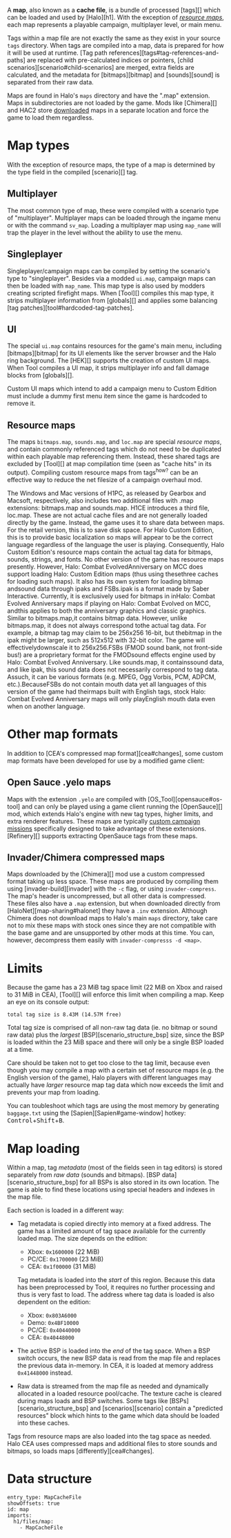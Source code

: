 A **map**, also known as a **cache file**, is a bundle of processed [tags][] which can be loaded and used by [Halo][h1]. With the exception of [_resource maps_](#resource-maps), each map represents a playable campaign, multiplayer level, or main menu.

Tags within a map file are not exactly the same as they exist in your source `tags` directory. When tags are compiled into a map, data is prepared for how it will be used at runtime. [Tag path references][tags#tag-references-and-paths] are replaced with pre-calculated indices or pointers, [child scenarios][scenario#child-scenarios] are merged, extra fields are calculated, and the metadata for [bitmaps][bitmap] and [sounds][sound] is separated from their raw data.

Maps are found in Halo's `maps` directory and have the ".map" extension. Maps in subdirectories are not loaded by the game. Mods like [Chimera][] and HAC2 store [downloaded](map-sharing#halonet) maps in a separate location and force the game to load them regardless.

# Map types
With the exception of resource maps, the type of a map is determined by the type field in the compiled [scenario][] tag.

## Multiplayer
The most common type of map, these were compiled with a scenario type of "multiplayer". Multiplayer maps can be loaded through the ingame menu or with the command `sv_map`. Loading a multiplayer map using `map_name` will trap the player in the level without the ability to use the menu.

## Singleplayer
Singleplayer/campaign maps can be compiled by setting the scenario's type to "singleplayer". Besides via a modded `ui.map`, campaign maps can then be loaded with `map_name`. This map type is also used by modders creating scripted firefight maps. When [Tool][] compiles this map type, it strips multiplayer information from [globals][] and applies some balancing [tag patches][tool#hardcoded-tag-patches].

## UI
The special `ui.map` contains resources for the game's main menu, including [bitmaps][bitmap] for its UI elements like the server browser and the Halo ring background. The [HEK][] supports the creation of custom UI maps. When Tool compiles a UI map, it strips multiplayer info and fall damage blocks from [globals][].

Custom UI maps which intend to add a campaign menu to Custom Edition must include a dummy first menu item since the game is hardcoded to remove it.

## Resource maps
The maps `bitmaps.map`, `sounds.map`, and `loc.map` are special _resource maps_, and contain commonly referenced tags which do not need to be duplicated within each playable map referencing them. Instead, these shared tags are excluded by [Tool][] at map compilation time (seen as "cache hits" in its output). Compiling custom resource maps from tags<sup>how?</sup> can be an effective way to reduce the net filesize of a campaign overhaul mod.

The Windows and Mac versions of H1PC, as released by Gearbox and Macsoft, respectively, also includes two additional files with .map extensions: bitmaps.map and sounds.map. H1CE introduces a third file, loc.map. These are not actual cache files and are not generally loaded directly by the game. Instead, the game uses it to share data between maps. For the retail version, this is to save disk space. For Halo Custom Edition, this is to provide basic localization so maps will appear to be the correct language regardless of the language the user is playing. Consequently, Halo Custom Edition's resource maps contain the actual tag data for bitmaps, sounds, strings, and fonts. No other version of the game has resource maps presently. However, Halo: Combat EvolvedAnniversary on MCC does support loading Halo: Custom Edition maps (thus using thesethree caches for loading such maps). It also has its own system for loading bitmap andsound data through ipaks and FSBs.ipak is a format made by Saber Interactive. Currently, it is exclusively used for bitmaps in inHalo: Combat Evolved Anniversary maps if playing on Halo: Combat Evolved on MCC, andthis applies to both the anniversary graphics and classic graphics. Similar to bitmaps.map,it contains bitmap data. However, unlike bitmaps.map, it does not always correspond tothe actual tag data. For example, a bitmap tag may claim to be 256x256 16-bit, but thebitmap in the ipak might be larger, such as 512x512 with 32-bit color. The game will effectivelydownscale it to 256x256.FSBs (FMOD sound bank, not front-side bus!) are a proprietary format for the FMODsound effects engine used by Halo: Combat Evolved Anniversary. Like sounds.map, it containssound data, and like ipak, this sound data does not necessarily correspond to tag data. Assuch, it can be various formats (e.g. MPEG, Ogg Vorbis, PCM, ADPCM, etc.).BecauseFSBs do not contain mouth data yet all languages of this version of the game had theirmaps built with English tags, stock Halo: Combat Evolved Anniversary maps will only playEnglish mouth data even when on another language.

# Other map formats
In addition to [CEA's compressed map format][cea#changes], some custom map formats have been developed for use by a modified game client:

## Open Sauce .yelo maps
Maps with the extension `.yelo` are compiled with [OS_Tool][opensauce#os-tool] and can only be played using a game client running the [OpenSauce][] mod, which extends Halo's engine with new tag types, higher limits, and extra renderer features. These maps are typically [custom campaign missions][os-maps] specifically designed to take advantage of these extensions. [Refinery][] supports extracting OpenSauce tags from these maps.

## Invader/Chimera compressed maps
Maps downloaded by the [Chimera][] mod use a custom compressed format taking up less space. These maps are produced by compiling them using [invader-build][invader] with the `-c` flag, or using `invader-compress`. The map's header is uncompressed, but all other data is compressed. These files also have a `.map` extension, but when downloaded directly from [HaloNet][map-sharing#halonet] they have a `.inv` extension. Although Chimera does not download maps to Halo's main `maps` directory, take care not to mix these maps with stock ones since they are not compatible with the base game and are unsupported by other mods at this time. You can, however, decompress them easily with `invader-compresss -d <map>`.

# Limits
Because the game has a 23 MiB tag space limit (22 MiB on Xbox and raised to 31 MiB in CEA), [Tool][] will enforce this limit when compiling a map. Keep an eye on its console output:

```
total tag size is 8.43M (14.57M free)
```

Total tag size is comprised of all non-raw tag data (ie. no bitmap or sound raw data) plus the _largest_ [BSP][scenario_structure_bsp] size, since the BSP is loaded within the 23 MiB space and there will only be a single BSP loaded at a time.

Care should be taken not to get too close to the tag limit, because even though you may compile a map with a certain set of resource maps (e.g. the English version of the game), Halo players with different languages may actually have _larger_ resource map tag data which now exceeds the limit and prevents your map from loading.

You can toubleshoot which tags are using the most memory by generating `baggage.txt` using the [Sapien][Sapien#game-window] hotkey: <kbd>Control</kbd>+<kbd>Shift</kbd>+<kbd>B</kbd>.

# Map loading
Within a map, tag _metadata_ (most of the fields seen in tag editors) is stored separately from _raw data_ (sounds and bitmaps). [BSP data][scenario_structure_bsp] for all BSPs is also stored in its own location. The game is able to find these locations using special headers and indexes in the map file.

Each section is loaded in a different way:

* Tag metadata is copied directly into memory at a fixed address. The game has a limited amount of tag space available for the currently loaded map. The size depends on the edition:
  * Xbox: `0x1600000` (22 MiB)
  * PC/CE: `0x1700000` (23 MiB)
  * CEA: `0x1f00000` (31 MiB)

  Tag metadata is loaded into the _start_ of this region. Because this data has been preprocessed by Tool, it requires no further processing and thus is very fast to load. The address where tag data is loaded is also dependent on the edition:
  * Xbox: `0x803A6000`
  * Demo: `0x4BF10000`
  * PC/CE: `0x40440000`
  * CEA: `0x40448000`
* The active BSP is loaded into the _end_ of the tag space. When a BSP switch occurs, the new BSP data is read from the map file and replaces the previous data in-memory. In CEA, it is loaded at memory address `0x41448000` instead.
* Raw data is streamed from the map file as needed and dynamically allocated in a loaded resource pool/cache. The texture cache is cleared during maps loads and BSP switches. Some tags like [BSPs][scenario_structure_bsp] and [scenarios][scenario] contain a "predicted resources" block which hints to the game which data should be loaded into these caches.

Tags from resource maps are also loaded into the tag space as needed. Halo CEA uses compressed maps and additional files to store sounds and bitmaps, so loads maps [differently][cea#changes].

# Data structure

```.struct
entry_type: MapCacheFile
showOffsets: true
id: map
imports:
  h1/files/map:
    - MapCacheFile
```

[os-maps]: https://haloce3.com/category/downloads/open-sauce-maps/

